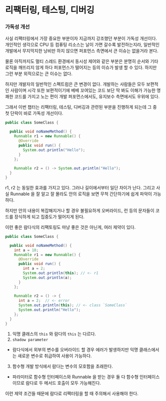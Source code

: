 # 리팩터링, 테스팅, 디버깅

### 가독성 개선

사실 리팩터링에서 가장 중요한 부분이자 지금까지 강조했던 부분이 가독성 개선이다. 개인적인 생각으로 CPU 등 컴퓨팅 리소스는 날이 가면 갈수록
발전하는지라, 일반적인 개발에서 무지막지한 낭비만 하지 않으면 퍼포먼스 측면에서 큰 이슈는 없을거라 본다.

물론 아직까지도 멀티 스레드 환경에서 동시성 제어와 같은 부분은 분명히 순서와 기타 로직을 깨뜨리지 않게 하다 퍼포먼스가 떨어지는 등의 이슈가
발생 할 수 있다. 하지만 그런 부분 외적으로는 큰 이슈는 없다.

하지만 개발자의 일반적인 스펙트럼은 큰 변경이 없다. 개발하는 사람들은 모두 보편적인 사람이며 시각 또한 보편적이기에 베베 꼬여있는 코드 보단
딱 봐도 이해가 가능한 명쾌한 코드를 가지고 노는 편이 개발 퍼포먼스에서도, 유지보수 측면에서도 우위에 있다.

그래서 이번 챕터는 리팩터링, 테스팅, 디버깅과 관련된 부분을 진행하게 되는데 그 중 첫 단락이 바로 가독성 개선이다.

```java
public class SomeClass {

  public void noNameMethod() {
    Runnable r1 = new Runnable() {
      @Override
      public void run() {
        System.out.println("Hello");
      }
    };
    
    Runnable r2 = () -> System.out.println("Hello");
  }
}
```

r1, r2 는 동일한 효과를 가지고 있다. 그러나 길이에서부터 일단 차이가 난다. 그리고 사실 Runnable 을 잘 알고 잘 몰라도 안의 로직을 보면 무척 간단하기에 쉽게 파악이 가능하다.

하지만 안의 내용이 복잡해지거나 할 경우 불필요하게 오버라이드, 런 등의 문자들이 코드를 장식하게 되고 집중도가 떨어지게 된다.

이런 좋은 람다식의 리팩토링도 마냥 좋은 것은 아닌게, 여러 제약이 있다.

```java
public class SomeClass {

  public void noNameMethod() {
    int a = 10;
    Runnable r1 = new Runnable() {
      @Override
      public void run() {
        int a = 2;
        System.out.println(this); // <- r1
        System.out.println(a);
      }
    };
    
    Runnable r2 = () -> {
      int a = 2;  // <- error
      System.out.println(this); // <- class `SomeClass`
      System.out.println("Hello");
    };
  }
}
```

1. 익명 클래스의 `this` 와 람다의 `this` 는 다르다.
2. `shadow parameter`
  - 람다식에서 외부의 변수를 오버라이드 할 경우 에러가 발생하지만 익명 클래스에서는 새로운 변수로 취급하여 사용이 가능하다.
3. 함수형 개발 방식에서 람다는 변수의 모호함을 초래한다.
  - 파라미터로 함수형 인터페이스와 Runnable 을 받는 경우 둘 다 함수형 인터페이스 이므로 람다로 두 메서드 호출이 모두 가능해진다.

이런 제약 조건들 때문에 람다로 리팩터링을 할 때 주의해서 사용해야 한다.